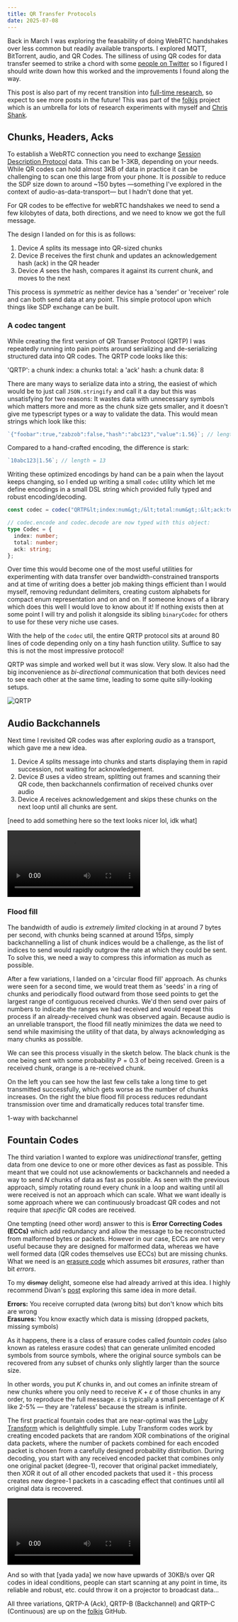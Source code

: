 ```yaml
---
title: QR Transfer Protocols
date: 2025-07-08
---
```


Back in March I was exploring the feasability of doing WebRTC handshakes over less common but readily available transports. I explored MQTT, BitTorrent, audio, and QR Codes. The silliness of using QR codes for data transfer seemed to strike a chord with some [people on Twitter](https://x.com/OrionReedOne/status/1901383095648927881) so I figured I should write down how this worked and the improvements I found along the way.

This post is also part of my recent transition into [full-time research](https://bsky.app/profile/orionreed.com/post/3lt5jj4hfjc2j), so expect to see more posts in the future! This was part of the [folkjs](https://folkjs.org) project which is an umbrella for lots of research experiments with myself and [Chris Shank](https://chrisshank.com/).

## Chunks, Headers, Acks

To establish a WebRTC connection you need to exchange [Session Description Protocol](https://en.wikipedia.org/wiki/Session_Description_Protocol) data. This can be 1-3KB, depending on your needs. While QR codes can hold almost 3KB of data in practice it can be challenging to scan one this large from your phone. It is _possible_ to reduce the SDP size down to around ~150 bytes —something I've explored in the context of audio-as-data-transport— but I hadn't done that yet.

For QR codes to be effective for webRTC handshakes we need to send a few kilobytes of data, both directions, and we need to know we got the full message.

The design I landed on for this is as follows:

1. Device $A$ splits its message into QR-sized chunks
2. Device $B$ receives the first chunk and updates an acknowledgement hash (ack) in the QR header
3. Device $A$ sees the hash, compares it against its current chunk, and moves to the next

<md-qrtp-handshake chunks="5" speed="2000"></md-qrtp-handshake>

This process is _symmetric_ as neither device has a 'sender' or 'receiver' role and can both send data at any point. This simple protocol upon which things like SDP exchange can be built.

### A codec tangent

While creating the first version of QR Transer Protocol (QRTP) I was repeatedly running into pain points around serializing and de-serializing structured data into QR codes. The QRTP code looks like this:

<md-codec width='20rem'>
'QRTP': a
chunk index: a
chunks total: a
'ack' hash: a
chunk data: 8
</md-codec>

There are many ways to serialize data into a string, the easiest of which would be to just call `JSON.stringify` and call it a day but this was unsatisfying for two reasons: It wastes data with unnecessary symbols which matters more and more as the chunk size gets smaller, and it doesn't give me typescript types or a way to validate the data. This would mean strings which look like this:

```ts
`{"foobar":true,"zabzob":false,"hash":"abc123","value":1.56}`; // length = 59
```

Compared to a hand-crafted encoding, the difference is stark:

```ts
`10abc123|1.56`; // length = 13
```

Writing these optimized encodings by hand can be a pain when the layout keeps changing, so I ended up writing a small `codec` utility which let me define encodings in a small DSL string which provided fully typed and robust encoding/decoding.

```ts
const codec = codec("QRTP&lt;index:num&gt;/&lt;total:num&gt;:&lt;ack:text&gt;");

// codec.encode and codec.decode are now typed with this object:
type Codec = {
  index: number;
  total: number;
  ack: string;
};
```

Over time this would become one of the most useful utilities for experimenting with data transfer over bandwidth-constrained transports and at time of writing does a better job making things efficient than I would myself, removing redundant delimiters, creating custom alphabets for compact enum representation and on and on. If someone knows of a library which does this well I would love to know about it! If nothing exists then at some point I will try and polish it alongside its sibling `binaryCodec` for others to use for these very niche use cases.

With the help of the `codec` util, the entire QRTP protocol sits at around 80 lines of code depending only on a tiny hash function utility. Suffice to say this is not the most impressive protocol!

QRTP was simple and worked well but it was slow. Very slow. It also had the big inconvenience as _bi-directional_ communication that both devices need to see each other at the same time, leading to some quite silly-looking setups.

![QRTP](qrtp.jpg)

## Audio Backchannels

Next time I revisited QR codes was after exploring _audio_ as a transport, which gave me a new idea.

1. Device $A$ splits message into chunks and starts displaying them in rapid succession, not waiting for acknowledgement.
2. Device $B$ uses a video stream, splitting out frames and scanning their QR code, then backchannels confirmation of received chunks over audio
3. Device $A$ receives acknowledgement and skips these chunks on the next loop until all chunks are sent.

[need to add something here so the text looks nicer lol, idk what]

![qrtpb](backchannel.mp4)

### Flood fill

The bandwidth of audio is _extremely limited_ clocking in at around 7 bytes per second, with chunks being scanned at around 15fps, simply backchannelling a list of chunk indices would be a challenge, as the list of indices to send would rapidly outgrow the rate at which they could be sent. To solve this, we need a way to compress this information as much as possible.

After a few variations, I landed on a 'circular flood fill' approach. As chunks were seen for a second time, we would treat them as 'seeds' in a ring of chunks and periodically flood outward from those seed points to get the largest range of contiguous received chunks. We'd then send over pairs of numbers to indicate the ranges we had received and would repeat this process if an already-received chunk was observed again. Because audio is an unreliable transport, the flood fill neatly minimizes the data we need to send while maximising the utility of that data, by always acknowledging as many chunks as possible.

We can see this process visually in the sketch below. The black chunk is the one being sent with some probability $P = 0.3$ of being received. Green is a received chunk, orange is a re-received chunk.

On the left you can see how the last few cells take a long time to get transmitted successfully, which gets worse as the number of chunks increases. On the right the blue flood fill process reduces redundant transmission over time and dramatically reduces total transfer time.

<md-group>
  <md-cell-circle cells='60' width='0.2' id="protocol-v1">
    1-way
  </md-cell-circle>
  <md-cell-circle cells='60' width='0.2' id="protocol-v2">
    with backchannel
  </md-cell-circle>
</md-group>

## Fountain Codes

The third variation I wanted to explore was _unidirectional_ transfer, getting data from one device to one or more other devices as fast as possible. This meant that we could not use acknowlements or backchannels and needed a way to send $N$ chunks of data as fast as possible. As seen with the previous approach, simply rotating round every chunk in a loop and waiting until all were received is not an approach which can scale. What we want ideally is some approach where we can continuously broadcast QR codes and not require that _specific_ QR codes are received.

One tempting (need other word) answer to this is **Error Correcting Codes (ECCs)** which add redundancy and allow the message to be reconstructed from malformed bytes or packets. However in our case, ECCs are not very useful because they are designed for malformed data, whereas we have well formed data (QR codes themselves use ECCs) but are missing chunks. What we need is an [erasure code](https://en.wikipedia.org/wiki/Erasure_code) which assumes bit _erasures_, rather than bit _errors_.

To my ~~dismay~~ delight, someone else had already arrived at this idea. I highly recommend Divan's [post](https://divan.dev/posts/fountaincodes/) exploring this same idea in more detail.

**Errors:** You receive corrupted data (wrong bits) but don't know which bits are wrong <br/>
**Erasures:** You know exactly which data is missing (dropped packets, missing symbols)

As it happens, there is a class of erasure codes called _fountain codes_ (also known as rateless erasure codes) that can generate unlimited encoded symbols from source symbols, where the original source symbols can be recovered from any subset of chunks only slightly larger than the source size.

In other words, you put $K$ chunks in, and out comes an infinite stream of new chunks where you only need to receive $K + \varepsilon$ of those chunks in any order, to reproduce the full message. $\varepsilon$ is typically a small percentage of $K$ like 2-5% — they are 'rateless' because the stream is infinite.

<md-group>
  <md-luby-transform>
  </md-luby-transform>
</md-group>

The first practical fountain codes that are near-optimal was the [Luby Transform](https://en.wikipedia.org/wiki/Luby_transform_code) which is delightfully simple. Luby Transform codes work by creating encoded packets that are random XOR combinations of the original data packets, where the number of packets combined for each encoded packet is chosen from a carefully designed probability distribution. During decoding, you start with any received encoded packet that combines only one original packet (degree-1), recover that original packet immediately, then XOR it out of all other encoded packets that used it - this process creates new degree-1 packets in a cascading effect that continues until all original data is recovered.

![fountain](fountain.mp4)

And so with that [yada yada] we now have upwards of 30KB/s over QR codes in ideal conditions, people can start scanning at any point in time, its reliable and robust, etc. could throw it on a projector to broadcast data...

All three variations, QRTP-A (Ack), QRTP-B (Backchannel) and QRTP-C (Continuous) are up on the [folkjs](https://folkjs.org) GitHub.

<script>
class QRTPProtocol {
  constructor(circle, options = {}) {
    this.circle = circle;
    this.cellCount = circle.cellCount;
    this.broadcastIndex = 0;
    this.receivedCells = new Set();
    this.retransmitCells = new Set();
    this.acknowledgedCells = new Set(); // Cells that have been flood-filled
    this.isRunning = false;
    this.isBroadcasting = false; // Flag to prevent concurrent broadcast loops
    this.lastBroadcastCell = -1;
    this.floodFillTimer = null;
    this.isFloodFilling = false;
    this.timeouts = new Set(); // Track timeouts for cleanup
    
    // Protocol options
    this.enableFloodFill = options.enableFloodFill !== false;
    this.skipAcknowledged = options.skipAcknowledged || false;
    
    // Protocol parameters
    this.receptionProbability = 0.35; // Lower probability for more realistic loss
    this.broadcastSpeed = 80; // ms per cell
    this.floodFillSpeed = 25; // Faster flood fill spread
    this.floodFillDelay = 800; // ms to wait before flood fill
  }

  // Get CSS variable colors for theme support (always fresh to handle theme changes)
  getColors() {
    const root = getComputedStyle(document.documentElement);
    return {
      broadcast: root.getPropertyValue('--color-black').trim(),
      received: root.getPropertyValue('--color-green').trim(),
      retransmit: root.getPropertyValue('--color-orange').trim(),
      floodFill: root.getPropertyValue('--color-blue').trim(),
      acknowledged: root.getPropertyValue('--color-gray').trim(),
      completion: root.getPropertyValue('--color-white').trim()
    };
  }

  // Refresh all visible cell colors (useful when theme changes)
  refreshAllColors() {
    if (!this.isRunning) return;
    
    for (let i = 0; i < this.cellCount; i++) {
      if (i === this.lastBroadcastCell) {
        // Keep broadcast cell as-is
        continue;
      }
      // Restore each cell to its proper color
      this.restoreCell(i);
    }
  }

  async sleep(ms) {
    return new Promise(resolve => {
      const timeoutId = setTimeout(resolve, ms);
      // Store timeout for cleanup
      if (!this.timeouts) this.timeouts = new Set();
      this.timeouts.add(timeoutId);
      // Remove from set when resolved
      setTimeout(() => this.timeouts?.delete(timeoutId), ms + 10);
    });
  }

  // Yield control to browser to prevent blocking
  async yield() {
    return new Promise(resolve => {
      requestAnimationFrame(() => {
        setTimeout(resolve, 0);
      });
    });
  }

  // Restore cell to its proper state (not black)
  restoreCell(cellIndex) {
    if (!this.isRunning) return; // Don't restore cells if not running
    
    const colors = this.getColors();
    
    if (this.acknowledgedCells.has(cellIndex)) {
      this.circle.setCell(cellIndex, colors.acknowledged); // Light grey for acknowledged
    } else if (this.retransmitCells.has(cellIndex)) {
      this.circle.setCell(cellIndex, colors.retransmit); // Orange for retransmit
    } else if (this.receivedCells.has(cellIndex)) {
      this.circle.setCell(cellIndex, colors.received); // Green for received
    } else {
      this.circle.clearCell(cellIndex); // Clear if not received
    }
  }

  // Continuous broadcast that keeps going around
  async continuousBroadcast() {
    // Prevent multiple concurrent broadcast loops
    if (this.isBroadcasting) {
      console.log('Broadcast already running, skipping');
      return;
    }
    
    this.isBroadcasting = true;
    
    try {
      while (this.isRunning) {
        // Yield control to browser every loop iteration
        await this.yield();
        
        // Check if still running before each operation
        if (!this.isRunning) break;
        
        // Clear previous broadcast cell
        if (this.lastBroadcastCell !== -1) {
          this.restoreCell(this.lastBroadcastCell);
        }
        
        // Check if still running
        if (!this.isRunning) break;
        
        // Skip acknowledged cells if enabled
        if (this.skipAcknowledged && this.acknowledgedCells.has(this.broadcastIndex)) {
          // Move to next cell without processing
          this.broadcastIndex = (this.broadcastIndex + 1) % this.cellCount;
          continue;
        }
        
        // Set current broadcast cell to black
        const colors = this.getColors();
        this.circle.setCell(this.broadcastIndex, colors.broadcast); // Black for current broadcast
        this.lastBroadcastCell = this.broadcastIndex;
        
        // Handle reception logic for this cell
        this.handleReception(this.broadcastIndex);
        
        // Schedule flood fill if we have retransmissions (only if enabled)
        if (this.enableFloodFill) {
          this.scheduleFloodFill();
        }
        
        // Move to next cell
        this.broadcastIndex = (this.broadcastIndex + 1) % this.cellCount;
        
        // Check if all cells are received (complete cycle)
        // Check every iteration since we might skip cell 0 in skip mode
        if (this.receivedCells.size === this.cellCount) {
          await this.sleep(1000); // Pause to show completion
          this.isBroadcasting = false; // Clear flag before restart
          await this.showCompletionAndRestart();
          // Exit this loop - showCompletionAndRestart will start a new one
          return;
        }
        
        // Single sleep for broadcast speed
        await this.sleep(this.broadcastSpeed);
      }
    } finally {
      this.isBroadcasting = false;
    }
  }

  // Handle reception logic for a cell
  handleReception(cellIndex) {
    if (!this.isRunning) return;
    
    // Check if this cell was already received (retransmit)
    if (this.receivedCells.has(cellIndex)) {
      // Probabilistic retransmission detection (same probability as initial reception)
      if (Math.random() < this.receptionProbability) {
        this.retransmitCells.add(cellIndex);
      }
      return;
    }
    
    // Probabilistic initial reception
    if (Math.random() < this.receptionProbability) {
      this.receivedCells.add(cellIndex);
    }
  }

  // Schedule flood fill with debouncing
  scheduleFloodFill() {
    if (!this.isRunning || !this.enableFloodFill || this.retransmitCells.size === 0 || this.isFloodFilling) return;
    
    // Only schedule if not already scheduled and not currently flood filling
    if (!this.floodFillTimer) {
      this.floodFillTimer = setTimeout(() => {
        if (this.isRunning) { // Check if still running when timer fires
          this.startFloodFillCycle();
        }
      }, this.floodFillDelay);
    }
  }

  // Start repeating flood fill cycle
  async startFloodFillCycle() {
    this.floodFillTimer = null;
    this.isFloodFilling = true;
    
    while (this.isRunning && this.isFloodFilling && this.retransmitCells.size > 0) {
      // Yield control to browser
      await this.yield();
      
      const ackRanges = await this.floodFill();
      
      // Check if we should still continue after flood fill
      if (!this.isRunning || !this.isFloodFilling) break;
      
            // After flood fill, reset orange cells to green (ack sent, reset retransmit state)
      const floodColors = this.getColors();
      for (const cellIndex of this.retransmitCells) {
        if (cellIndex !== this.lastBroadcastCell) {
          this.circle.setCell(cellIndex, floodColors.received); // Back to green
        }
      }
      this.retransmitCells.clear(); // Clear retransmit state
      
      // Mark acknowledged cells if skip mode is enabled (do this AFTER resetting retransmit colors)
      if (this.skipAcknowledged && ackRanges) {
        for (const range of ackRanges) {
          for (const cellIndex of range) {
            this.acknowledgedCells.add(cellIndex);
            // Immediately show acknowledged cells as light grey
            if (cellIndex !== this.lastBroadcastCell) {
              this.circle.setCell(cellIndex, floodColors.acknowledged); // Light grey for acknowledged
            }
          }
        }
      }
      
      // Wait 2 seconds before next flood fill cycle
      await this.sleep(2000);
    }
    
    this.isFloodFilling = false;
  }

  // Flood fill algorithm across connected green cells
  async floodFill() {
    if (!this.isRunning || !this.isFloodFilling || this.retransmitCells.size === 0) return null;
    
    // Find all connected components of green cells
    const visited = new Set();
    const ackRanges = [];
    
    for (const retransmitCell of this.retransmitCells) {
      if (!this.isRunning || !this.isFloodFilling) return null;
      if (visited.has(retransmitCell)) continue;
      
      // Start flood fill from this retransmit cell
      const component = await this.floodFillFrom(retransmitCell, visited);
      if (component.length > 0) {
        ackRanges.push(component);
      }
    }
    
    if (!this.isRunning || !this.isFloodFilling) return null;
    
    // Visualize acknowledgement ranges (building the ack indices)
    const colors = this.getColors();
    for (const range of ackRanges) {
      for (const cellIndex of range) {
        if (!this.isRunning || !this.isFloodFilling) return null;
        if (cellIndex !== this.lastBroadcastCell) {
          this.circle.setCell(cellIndex, colors.floodFill); // Blue for ack range
        }
        await this.sleep(this.floodFillSpeed);
        // Yield control every few cells
        await this.yield();
      }
    }
    
    if (!this.isRunning || !this.isFloodFilling) return null;
    
    await this.sleep(1000); // Pause to show complete ack ranges
    
    if (!this.isRunning || !this.isFloodFilling) return null;
    
    // Clear blue ack visualization back to original states
    for (const range of ackRanges) {
      for (const cellIndex of range) {
        if (!this.isRunning || !this.isFloodFilling) return null;
        if (cellIndex !== this.lastBroadcastCell) {
          this.restoreCell(cellIndex);
        }
        // Yield control every few cells
        await this.yield();
      }
    }
    
    return ackRanges; // Return the ranges for potential acknowledgement tracking
  }

  async floodFillFrom(startCell, visited) {
    const component = [];
    const queue = [startCell];
    
    while (queue.length > 0) {
      const cell = queue.shift();
      if (visited.has(cell)) continue;
      
      visited.add(cell);
      component.push(cell);
      
      // Check neighbors (circular, so wrap around)
      const neighbors = [
        (cell - 1 + this.cellCount) % this.cellCount,
        (cell + 1) % this.cellCount
      ];
      
      for (const neighbor of neighbors) {
        if (!visited.has(neighbor) && this.receivedCells.has(neighbor)) {
          queue.push(neighbor);
        }
      }
      
      // Yield control occasionally to prevent blocking
      if (component.length % 10 === 0) {
        await this.yield();
      }
    }
    
    return component;
  }

  // Show completion animation and restart after delay
  async showCompletionAndRestart() {
    // Immediately stop ALL operations
    this.isRunning = false; // Stop everything immediately
    this.isBroadcasting = false;
    this.isFloodFilling = false;
    
    if (this.floodFillTimer) {
      clearTimeout(this.floodFillTimer);
      this.floodFillTimer = null;
    }
    
    // Clean up all timeouts
    if (this.timeouts) {
      this.timeouts.forEach(id => clearTimeout(id));
      this.timeouts.clear();
    }
    
    // Give time for all operations to stop
    await this.yield();
    await new Promise(resolve => setTimeout(resolve, 200));
    
    // Show completion by clearing all cells
    for (let i = 0; i < this.cellCount; i++) {
      this.circle.clearCell(i); // Clear for completion
    }
    
    // Wait 3 seconds to show completion
    await new Promise(resolve => setTimeout(resolve, 3000));
    
    // Clear everything and reset state
    this.receivedCells.clear();
    this.retransmitCells.clear();
    this.acknowledgedCells.clear();
    this.broadcastIndex = 0;
    this.lastBroadcastCell = -1;
    this.circle.clearAll(); // Clear all cells for fresh start
    
    // Schedule restart after a short delay to ensure cleanup
    setTimeout(() => {
      if (!this.isRunning && !this.isBroadcasting) { // Double check we're not already running
        this.isRunning = true;
        this.continuousBroadcast().catch(err => {
          console.error('Protocol error:', err);
          this.isRunning = false;
        });
      }
    }, 100);
  }

  // Reset protocol for new cycle (for stop/start functionality)
  async resetProtocol() {
    // Immediately stop ALL operations
    this.isRunning = false;
    this.isBroadcasting = false;
    this.isFloodFilling = false;
    
    if (this.floodFillTimer) {
      clearTimeout(this.floodFillTimer);
      this.floodFillTimer = null;
    }
    
    // Clean up all timeouts
    if (this.timeouts) {
      this.timeouts.forEach(id => clearTimeout(id));
      this.timeouts.clear();
    }
    
    // Clear everything and reset state
    this.receivedCells.clear();
    this.retransmitCells.clear();
    this.acknowledgedCells.clear();
    this.broadcastIndex = 0;
    this.lastBroadcastCell = -1;
    this.circle.clearAll(); // Clear all cells for fresh start
  }

  // Main protocol loop
  async runProtocol() {
    if (this.isRunning) return;
    this.isRunning = true;
    
    // Start continuous broadcast with error handling
    this.continuousBroadcast().catch(err => {
      console.error('Protocol error:', err);
      this.isRunning = false;
    });
  }

  stop() {
    this.isRunning = false;
    this.isBroadcasting = false;
    this.isFloodFilling = false;
    if (this.floodFillTimer) {
      clearTimeout(this.floodFillTimer);
      this.floodFillTimer = null;
    }
    
    // Clean up all timeouts
    if (this.timeouts) {
      this.timeouts.forEach(id => clearTimeout(id));
      this.timeouts.clear();
    }
  }
}

// Initialize both protocol versions
const circleV1 = document.querySelector('#protocol-v1');
const circleV2 = document.querySelector('#protocol-v2');

// Version 1: Basic retransmission (no flood fill)
const protocolV1 = new QRTPProtocol(circleV1, {
  enableFloodFill: false,
  skipAcknowledged: false
});

// Version 2: Flood fill with skip acknowledged cells
const protocolV2 = new QRTPProtocol(circleV2, {
  enableFloodFill: true,
  skipAcknowledged: true
});

// Start both protocol animations
protocolV1.runProtocol();
protocolV2.runProtocol();

</script>
